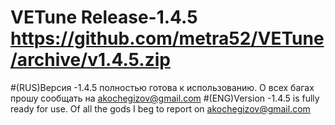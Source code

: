 # VETune Release-1.4.5 https://github.com/metra52/VETune/archive/v1.4.5.zip

#(RUS)Версия -1.4.5 полностью готова к использованию. О всех багах прошу сообщать на akochegizov@gmail.com
#(ENG)Version -1.4.5 is fully ready for use. Of all the gods I beg to report on akochegizov@gmail.com

